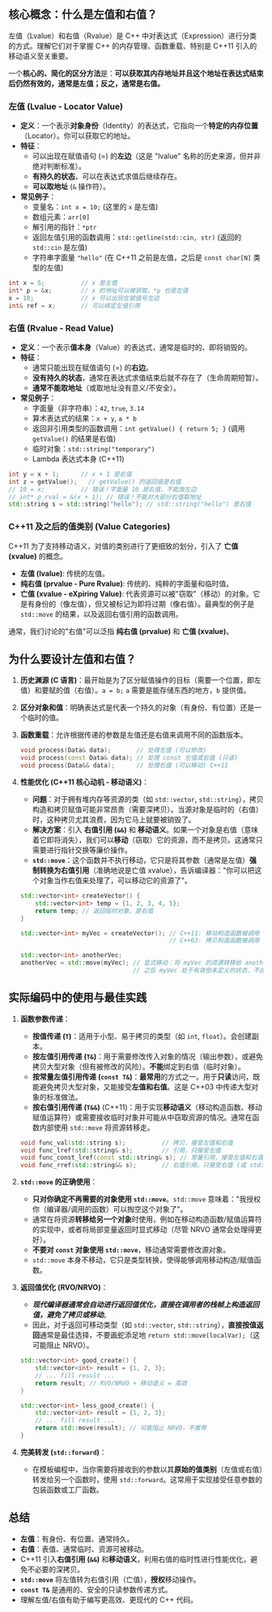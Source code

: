 ## 核心概念：什么是左值和右值？

左值（Lvalue）和右值（Rvalue）是 C++ 中对表达式（Expression）进行分类的方式。理解它们对于掌握 C++ 的内存管理、函数重载、特别是 C++11 引入的移动语义至关重要。

一个**核心的、简化的区分方法**是：**可以获取其内存地址并且这个地址在表达式结束后仍然有效的，通常是左值；反之，通常是右值。**

### 左值 (Lvalue - Locator Value)

- **定义**：一个表示**对象身份**（Identity）的表达式，它指向一个**特定的内存位置**（Locator）。你可以获取它的地址。
- **特征**：
    - 可以出现在赋值语句 (=) 的**左边**（这是 "lvalue" 名称的历史来源，但并非绝对判断标准）。
    - **有持久的状态**，可以在表达式求值后继续存在。
    - **可以取地址** (`&` 操作符）。
- **常见例子**：
    - 变量名：`int x = 10;` (这里的 `x` 是左值)
    - 数组元素：`arr[0]`
    - 解引用的指针：`*ptr`
    - 返回左值引用的函数调用：`std::getline(std::cin, str)` (返回的 `std::cin` 是左值)
    - 字符串字面量 `"hello"` (在 C++11 之前是左值，之后是 `const char[N]` 类型的左值)

```cpp
int x = 5;          // x 是左值
int* p = &x;        // x 的地址可以被获取，*p 也是左值
x = 10;             // x 可以出现在赋值号左边
int& ref = x;       // 可以绑定左值引用
```

### 右值 (Rvalue - Read Value)

- **定义**：一个表示**值本身**（Value）的表达式，通常是临时的、即将销毁的。
- **特征**：
    - 通常只能出现在赋值语句 (=) 的**右边**。
    - **没有持久的状态**，通常在表达式求值结束后就不存在了（生命周期短暂）。
    - **通常不能取地址**（或取地址没有意义/不安全）。
- **常见例子**：
    - 字面量（非字符串）：`42`, `true`, `3.14`
    - 算术表达式的结果：`x + y`, `a * b`
    - 返回非引用类型的函数调用：`int getValue() { return 5; }` (调用 `getValue()` 的结果是右值)
    - 临时对象：`std::string("temporary")`
    - Lambda 表达式本身 (C++11)

```cpp
int y = x + 1;      // x + 1 是右值
int z = getValue();   // getValue() 的返回值是右值
// 10 = x;          // 错误！字面量 10 是右值，不能放左边
// int* p_rval = &(x + 1); // 错误！不能对大部分右值取地址
std::string s = std::string("hello"); // std::string("hello") 是右值
```

### C++11 及之后的值类别 (Value Categories)

C++11 为了支持移动语义，对值的类别进行了更细致的划分，引入了 **亡值 (xvalue)** 的概念。

- **左值 (lvalue)**: 传统的左值。
- **纯右值 (prvalue - Pure Rvalue)**: 传统的、纯粹的字面量和临时值。
- **亡值 (xvalue - eXpiring Value)**: 代表资源可以被"窃取"（移动）的对象。它是有身份的（像左值），但又被标记为即将过期（像右值）。最典型的例子是 `std::move` 的结果，以及返回右值引用的函数调用。

通常，我们讨论的"右值"可以泛指 **纯右值 (prvalue)** 和 **亡值 (xvalue)**。

## 为什么要设计左值和右值？

1. **历史渊源 (C 语言)**：最开始是为了区分赋值操作的目标（需要一个位置，即左值）和要赋的值（右值）。`a = b;` `a` 需要是能存储东西的地方，`b` 提供值。
    
2. **区分对象和值**：明确表达式是代表一个持久的对象（有身份、有位置）还是一个临时的值。
    
3. **函数重载**：允许根据传递的参数是左值还是右值来调用不同的函数版本。
    
    ```cpp
    void process(Data& data);       // 处理左值 (可以修改)
    void process(const Data& data); // 处理 const 左值或右值 (只读)
    void process(Data&& data);      // 处理右值 (可以移动) C++11
    ```
    
4. **性能优化 (C++11 核心动机 - 移动语义)**：
    
    - **问题**：对于拥有堆内存等资源的类（如 `std::vector`, `std::string`），拷贝构造和拷贝赋值可能非常昂贵（需要深拷贝）。当源对象是临时的（右值）时，这种拷贝尤其浪费，因为它马上就要被销毁了。
    - **解决方案**：引入 **右值引用 (`&&`)** 和 **移动语义**。如果一个对象是右值（意味着它即将消失），我们可以**移动**（窃取）它的资源，而不是拷贝。这通常只需要进行指针交换等廉价操作。
    - **`std::move`**：这个函数并不执行移动，它只是将其参数（通常是左值）**强制转换为右值引用**（准确地说是亡值 xvalue），告诉编译器："你可以把这个对象当作右值来处理了，可以移动它的资源了"。
    
    ```cpp
    std::vector<int> createVector() {
        std::vector<int> temp = {1, 2, 3, 4, 5};
        return temp; // 返回临时对象，是右值
    }
    
    std::vector<int> myVec = createVector(); // C++11: 移动构造函数被调用 (高效)
                                             // C++03: 拷贝构造函数被调用 (可能低效)
    
    std::vector<int> anotherVec;
    anotherVec = std::move(myVec); // 显式移动：将 myVec 的资源转移给 anotherVec
                                   // 之后 myVec 处于有效但未定义的状态，不应再使用其内容
    ```
    

## 实际编码中的使用与最佳实践

1. **函数参数传递**：
    
    - **按值传递 (`T`)**：适用于小型、易于拷贝的类型（如 `int`, `float`）。会创建副本。
    - **按左值引用传递 (`T&`)**：用于需要修改传入对象的情况（输出参数），或避免拷贝大型对象（但有被修改的风险）。**不能**绑定到右值（临时对象）。
    - **按常量左值引用传递 (`const T&`)**：**最常用**的方式之一。用于**只读**访问，既能避免拷贝大型对象，又能接受**左值和右值**。这是 C++03 中传递大型对象的标准做法。
    - **按右值引用传递 (`T&&`)** (C++11)：用于实现**移动语义**（移动构造函数、移动赋值运算符）或需要接收临时对象并可能从中窃取资源的情况。通常在函数内部使用 `std::move` 将资源转移走。
    
    ```cpp
    void func_val(std::string s);          // 拷贝，接受左值和右值
    void func_lref(std::string& s);        // 引用，只接受左值
    void func_const_lref(const std::string& s); // 常量引用，接受左值和右值，常用！
    void func_rref(std::string&& s);       // 右值引用，只接受右值 (或 std::move 的结果)
    ```
    
2. **`std::move` 的正确使用**：
    
    - **只对你确定不再需要的对象使用 `std::move`**。`std::move` 意味着："我授权你（编译器/调用的函数）可以掏空这个对象了"。
    - 通常在将资源**转移给另一个对象**时使用，例如在移动构造函数/赋值运算符的实现中，或者将局部变量返回时显式移动（尽管 NRVO 通常会处理得更好）。
    - **不要对 `const` 对象使用 `std::move`**，移动通常需要修改源对象。
    - `std::move` 本身不移动，它只是类型转换，使得能够调用移动构造/赋值函数。
3. **返回值优化 (RVO/NRVO)**：
    
    - ***现代编译器通常会自动进行返回值优化，直接在调用者的栈帧上构造返回值，避免了拷贝或移动***。
    - 因此，对于返回可移动类型（如 `std::vector`, `std::string`），**直接按值返回**通常是最佳选择，不要画蛇添足地 `return std::move(localVar);`（这可能阻止 NRVO）。
    
    ```cpp
    std::vector<int> good_create() {
        std::vector<int> result = {1, 2, 3};
        // ... fill result ...
        return result; // RVO/NRVO + 移动语义 = 高效
    }
    
    std::vector<int> less_good_create() {
        std::vector<int> result = {1, 2, 3};
        // ... fill result ...
        return std::move(result); // 可能阻止 NRVO，不推荐
    }
    ```
    
4. **完美转发 (`std::forward`)**：
    
    - 在模板编程中，当你需要将接收到的参数以其**原始的值类别**（左值或右值）转发给另一个函数时，使用 `std::forward`。这常用于实现接受任意参数的包装函数或工厂函数。

## 总结

- **左值**：有身份、有位置、通常持久。
- **右值**：表值、通常临时、资源可被移动。
- C++11 引入**右值引用 (`&&`)** 和**移动语义**，利用右值的临时性进行性能优化，避免不必要的深拷贝。
- **`std::move`** 将左值转为右值引用（亡值），**授权**移动操作。
- **`const T&`** 是通用的、安全的只读参数传递方式。
- 理解左值/右值有助于编写更高效、更现代的 C++ 代码。
